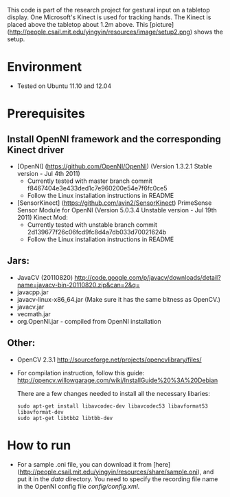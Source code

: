 This code is part of the research project for gestural input on a tabletop display. One Microsoft's Kinect is used for tracking hands. The Kinect is placed
above the tabletop about 1.2m above. This [picture] (http://people.csail.mit.edu/yingyin/resources/image/setup2.png) shows the setup. 

# Environment 
* Tested on Ubuntu 11.10 and 12.04

# Prerequisites

## Install OpenNI framework and the corresponding Kinect driver
* [OpenNI] (https://github.com/OpenNI/OpenNI) (Version 1.3.2.1 Stable version - Jul 4th 2011)
  * Currently tested with master branch commit f8467404e3e433ded1c7e960200e54e7f6fc0ce5
  * Follow the Linux installation instructions in README
* [SensorKinect] (https://github.com/avin2/SensorKinect) PrimeSense Sensor Module for OpenNI (Version 5.0.3.4 Unstable version - Jul 19th 2011) Kinect Mod:
  * Currently tested with unstable branch commit 2d139677f26c06fcd9fc8d4a7db033d70021624b
  * Follow the Linux installation instructions in README
  
## Jars:
* JavaCV (20110820) http://code.google.com/p/javacv/downloads/detail?name=javacv-bin-20110820.zip&can=2&q=
 * javacpp.jar  
 * javacv-linux-x86_64.jar (Make sure it has the same bitness as OpenCV.)
 * javacv.jar
* vecmath.jar
* org.OpenNI.jar - compiled from OpenNI installation

## Other:
* OpenCV 2.3.1 http://sourceforge.net/projects/opencvlibrary/files/
 * For compilation instruction, follow this guide: http://opencv.willowgarage.com/wiki/InstallGuide%20%3A%20Debian
	 
	 There are a few changes needed to install all the necessary libaries:
	 
	 ```
	 sudo apt-get install libavcodec-dev libavcodec53 libavformat53 libavformat-dev
	 sudo apt-get libtbb2 libtbb-dev
	 ```
# How to run
* For a sample .oni file, you can download it from [here] (http://people.csail.mit.edu/yingyin/resources/share/sample.oni), 
  and put it in the *data* directory. You need to specify the recording file name 
  in the OpenNI config file *config/config.xml*.
